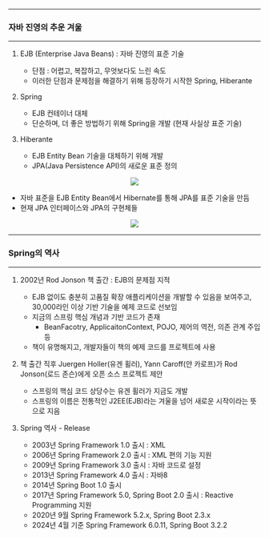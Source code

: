 -----
### 자바 진영의 추운 겨울
-----
1. EJB (Enterprise Java Beans) : 자바 진영의 표준 기술
   - 단점 : 어렵고, 복잡하고, 무엇보다도 느린 속도
   - 이러한 단점과 문제점을 해결하기 위해 등장하기 시작한 Spring, Hiberante

2. Spring
   - EJB 컨테이너 대체
   - 단순하며, 더 좋은 방법하기 위해 Spring을 개발 (현재 사실상 표준 기술)

3. Hiberante
   - EJB Entity Bean 기술을 대체하기 위해 개발
   - JPA(Java Persistence API)의 새로운 표준 정의
<div align="center">
<img src="https://github.com/sooyounghan/Java/assets/34672301/218eb365-d7f5-474f-b629-16492fd5518a">
</div>

   - 자바 표준을 EJB Entity Bean에서 Hibernate를 통해 JPA를 표준 기술을 만듬
   - 현재 JPA 인터페이스와 JPA의 구현체들
<div align="center">
<img src="https://github.com/sooyounghan/Java/assets/34672301/eb991112-8836-46d8-baaa-d74c7b449057">
</div>

-----
### Spring의 역사
-----
1. 2002년 Rod Jonson 책 출간 : EJB의 문제점 지적
   - EJB 없이도 충분히 고품질 확장 애플리케이션을 개발할 수 있음을 보여주고, 30,000라인 이상 기반 기술을 예제 코드로 선보임
   - 지금의 스프링 핵심 개념과 기반 코드가 존재
     + BeanFacotry, ApplicaitonContext, POJO, 제어의 역전, 의존 관계 주입 등
   - 책이 유명해지고, 개발자들이 책의 예제 코드를 프로젝트에 사용

2. 책 출간 직후 Juergen Holler(유겐 휠러), Yann Caroff(얀 카로프)가 Rod Jonson(로드 존슨)에게 오픈 소스 프로젝트 제안
   - 스프링의 핵심 코드 상당수는 유겐 휠러가 지금도 개발
   - 스프링의 이름은 전통적인 J2EE(EJB)라는 겨울을 넘어 새로운 시작이라는 뜻으로 지음
  
3. Spring 역사 - Release
   - 2003년 Spring Framework 1.0 출시 : XML
   - 2006년 Spring Framework 2.0 출시 : XML 편의 기능 지원
   - 2009년 Spring Framework 3.0 출시 : 자바 코드로 설정
   - 2013년 Spring Framework 4.0 출시 : 자바8
   - 2014년 Spring Boot 1.0 출시
   - 2017년 Spring Framework 5.0, Spring Boot 2.0 출시 : Reactive Programming 지원
   - 2020년 9월 Spring Framework 5.2.x, Spring Boot 2.3.x
   - 2024년 4월 기준 Spring Framework 6.0.11, Spring Boot 3.2.2
